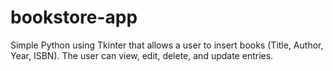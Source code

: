 # bookstore-app
 Simple Python using Tkinter that allows a user to insert books (Title, Author, Year, ISBN). The user can view, edit, delete, and update entries.
